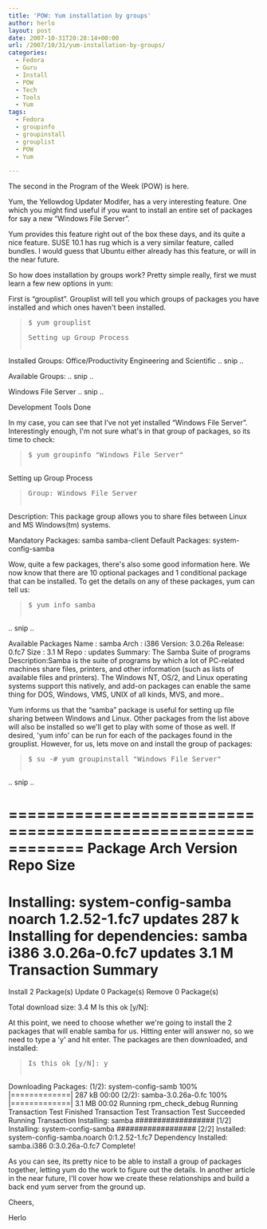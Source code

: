 ```yaml
---
title: 'POW: Yum installation by groups'
author: herlo
layout: post
date: 2007-10-31T20:28:14+00:00
url: /2007/10/31/yum-installation-by-groups/
categories:
  - Fedora
  - Guru
  - Install
  - POW
  - Tech
  - Tools
  - Yum
tags:
  - Fedora
  - groupinfo
  - groupinstall
  - grouplist
  - POW
  - Yum

---
```

The second in the Program of the Week (POW) is here.

Yum, the Yellowdog Updater Modifer, has a very interesting feature. One which you might find useful if you want to install an entire set of packages for say a new &#8220;Windows File Server&#8221;.

Yum provides this feature right out of the box these days, and its quite a nice feature. SUSE 10.1 has rug which is a very similar feature, called bundles. I would guess that Ubuntu either already has this feature, or will in the near future.

So how does installation by groups work? Pretty simple really, first we must learn a few new options in yum:

First is &#8220;grouplist&#8221;. Grouplist will tell you which groups of packages you have installed and which ones haven't been installed.

> <pre>$ yum grouplist</pre>
> 
> <pre>Setting up Group Process

Installed Groups:
  Office/Productivity
  Engineering and Scientific
  .. snip ..

Available Groups:
  .. snip ..

  Windows File Server
  .. snip ..

  Development Tools
Done</pre>

In my case, you can see that I've not yet installed &#8220;Windows File Server&#8221;. Interestingly enough, I'm not sure what's in that group of packages, so its time to check:

> <pre>$ yum groupinfo "Windows File Server"
Setting up Group Process</pre>
> 
> <pre>Group: Windows File Server
 Description: This package group allows you to share files
 between Linux and MS Windows(tm) systems.

 Mandatory Packages:
   samba
   samba-client
 Default Packages:
   system-config-samba</pre>

Wow, quite a few packages, there's also some good information here. We now know that there are 10 optional packages and 1 conditional package that can be installed. To get the details on any of these packages, yum can tell us:

> <pre>$ yum info samba
  .. snip ..

Available Packages
Name   : samba
Arch   : i386
Version: 3.0.26a
Release: 0.fc7
Size   : 3.1 M
Repo   : updates
Summary: The Samba Suite of programs
Description:Samba is the suite of programs by which a lot of
PC-related machines share files, printers, and other
information (such as lists of available files and printers).
The Windows NT, OS/2, and Linux operating systems support
this natively, and add-on packages can enable the same thing
for DOS, Windows, VMS, UNIX of all kinds, MVS,
and more..</pre>

Yum informs us that the &#8220;samba&#8221; package is useful for setting up file sharing between Windows and Linux. Other packages from the list above will also be installed so we'll get to play with some of those as well. If desired, 'yum info' can be run for each of the packages found in the grouplist. However, for us, lets move on and install the group of packages:

> <pre>$ su -# yum groupinstall "Windows File Server"
.. snip ..

============================================================
Package               Arch    Version        Repo      Size
============================================================
Installing:
system-config-samba   noarch  1.2.52-1.fc7   updates  287 k
Installing for dependencies:
samba                 i386    3.0.26a-0.fc7  updates  3.1 M
Transaction Summary
============================================================
Install      2 Package(s)
Update       0 Package(s)
Remove       0 Package(s)

Total download size: 3.4 M
Is this ok [y/N]:</pre>

At this point, we need to choose whether we're going to install the 2 packages that will enable samba for us. Hitting enter will answer no, so we need to type a 'y' and hit enter. The packages are then downloaded, and installed:

> <pre>Is this ok [y/N]: y
Downloading Packages:
(1/2): system-config-samb 100% |=============| 287 kB  00:00
(2/2): samba-3.0.26a-0.fc 100% |=============| 3.1 MB  00:02
Running rpm_check_debug
Running Transaction Test
Finished Transaction Test
Transaction Test Succeeded
Running Transaction
Installing: samba                 ################## [1/2]
Installing: system-config-samba   ################## [2/2]
Installed: system-config-samba.noarch 0:1.2.52-1.fc7
Dependency Installed: samba.i386 0:3.0.26a-0.fc7
Complete!</pre>

As you can see, its pretty nice to be able to install a group of packages together, letting yum do the work to figure out the details. In another article in the near future, I'll cover how we create these relationships and build a back end yum server from the ground up.

Cheers,

Herlo
